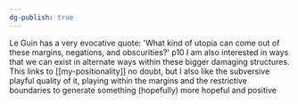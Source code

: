 ```yaml
---
dg-publish: true
---
```

Le Guin has a very evocative quote:
'What kind of utopia can come out of these margins, negations, and obscurities?' p10
I am also interested in ways that we can exist in alternate ways within these bigger damaging structures. This links to [[my-positionality]] no doubt, but I also like the subversive playful quality of it, playing within the margins and the restrictive boundaries to generate something (hopefully) more hopeful and positive